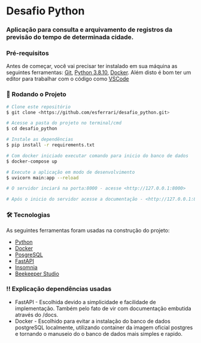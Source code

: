 # Desafio Python  

### Aplicação para consulta e arquivamento de registros da previsão do tempo de determinada cidade.


### Pré-requisitos

Antes de começar, você vai precisar ter instalado em sua máquina as seguintes ferramentas:
[Git](https://git-scm.com), [Python 3.8.10](https://www.python.org/downloads/), [Docker](https://www.docker.com/products/docker-desktop). 
Além disto é bom ter um editor para trabalhar com o código como [VSCode](https://code.visualstudio.com/)

### 🎲 Rodando o Projeto

```bash
# Clone este repositório
$ git clone <https://github.com/esferrari/desafio_python.git>

# Acesse a pasta do projeto no terminal/cmd
$ cd desafio_python

# Instale as dependências
$ pip install -r requirements.txt

# Com docker iniciado executar comando para inicio do banco de dados
$ docker-compose up

# Execute a aplicação em modo de desenvolvimento
$ uvicorn main:app --reload

# O servidor inciará na porta:8000 - acesse <http://127.0.0.1:8000>

# Após o inicio do servidor acesse a documentação - <http://127.0.0.1:8000/docs>
```

### 🛠 Tecnologias

As seguintes ferramentas foram usadas na construção do projeto:

- [Python](https://www.python.org/)
- [Docker](https://www.docker.com/)
- [PosgreSQL](https://www.postgresql.org/)
- [FastAPI](https://fastapi.tiangolo.com/)
- [Insomnia](https://insomnia.rest/)
- [Beekeeper Studio](https://www.beekeeperstudio.io/)

### ‼️ Explicação dependências usadas

<ul>
  <li>FastAPI - Escolhida devido a simplicidade e facilidade de implementação. Também pelo fato de vir com documentação embutida através do /docs.</li>
  <li>Docker - Escolhido para evitar a instalação do banco de dados postgreSQL localmente, utilizando container da imagem oficial postgres e tornando o manuseio do o banco de      dados mais simples e rapido. </li>
</ul>


